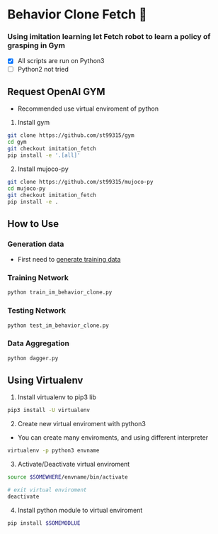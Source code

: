 # Behavior Clone Fetch :metal:
### Using imitation learning let Fetch robot to learn a policy of grasping in Gym

- [x] All scripts are run on Python3
- [ ] Python2 not tried

## Request OpenAI GYM
* Recommended use virtual enviroment of python

1. Install gym
```bash
git clone https://github.com/st99315/gym
cd gym
git checkout imitation_fetch
pip install -e '.[all]'
```

2. Install mujoco-py
```bash
git clone https://github.com/st99315/mujoco-py
cd mujoco-py
git checkout imitation_fetch
pip install -e .
```

## How to Use
### Generation data
* First need to [generate training data](./generation_data/README.md)

### Training Network
```bash
python train_im_behavior_clone.py
```

### Testing Network
```bash
python test_im_behavior_clone.py
```

### Data Aggregation
```bash
python dagger.py
```

## Using Virtualenv
1. Install virtualenv to pip3 lib
```bash
pip3 install -U virtualenv
```

2. Create new virtual enviroment with python3
* You can create many enviroments, and using different interpreter
```bash
virtualenv -p python3 envname
```

3. Activate/Deactivate virtual enviroment
```bash
source $SOMEWHERE/envname/bin/activate

# exit virtual enviroment
deactivate
```

4. Install python module to virtual enviroment
```bash
pip install $SOMEMODLUE
```
